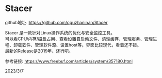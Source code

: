 # Stacer

github地址: https://github.com/oguzhaninan/Stacer  

Stacer 是一款针对Linux操作系统的优化与安全监控工具。  
可以看CPU/内存/磁盘占用、查看设置自启动文件、清理缓存、管理服务、管理进程、卸载软件、管理软件源、设置host等，界面比较现代，看着还不错。  
最新的Release是2019年，还行吧。  


参考链接: https://www.freebuf.com/articles/system/357180.html  


2023/3/7  
